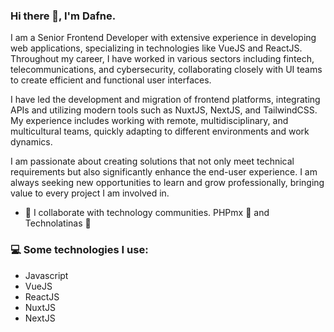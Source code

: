 ### Hi there 👋, I'm Dafne.
I am a Senior Frontend Developer with extensive experience in developing web applications, specializing in technologies like VueJS and ReactJS. Throughout my career, I have worked in various sectors including fintech, telecommunications, and cybersecurity, collaborating closely with UI teams to create efficient and functional user interfaces.

I have led the development and migration of frontend platforms, integrating APIs and utilizing modern tools such as NuxtJS, NextJS, and TailwindCSS. My experience includes working with remote, multidisciplinary, and multicultural teams, quickly adapting to different environments and work dynamics.

I am passionate about creating solutions that not only meet technical requirements but also significantly enhance the end-user experience. I am always seeking new opportunities to learn and grow professionally, bringing value to every project I am involved in.

- 👯 I collaborate with technology communities. PHPmx 🐘 and Technolatinas 💜

### 💻 Some technologies I use:

- Javascript
- VueJS 
- ReactJS
- NuxtJS
- NextJS
